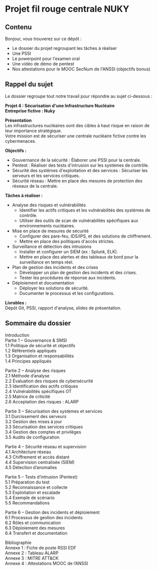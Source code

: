 # Projet fil rouge centrale NUKY

## Contenu

Bonjour, vous trouverez sur ce dépôt :

- Le dossier du projet regroupant les tâches à réaliser
- Une PSSI
- Le powerpoint pour l'examen oral  
- Une vidéo de démo de pentest  
- Nos attestations pour le MOOC SecNum de l'ANSSI (objectifs bonus)

## Rappel du sujet

Le dossier regroupe tout notre travail pour répondre au sujet ci-dessous :

**Projet 4 : Sécurisation d'une Infrastructure Nucléaire**  
**Entreprise fictive : Nuky**

**Présentation**  
Les infrastructures nucléaires sont des cibles à haut risque en raison de leur importance stratégique.  
Votre mission est de sécuriser une centrale nucléaire fictive contre les cybermenaces.

**Objectifs :**

- Gouvernance de la sécurité : Élaborer une PSSI pour la centrale.  
- Pentest : Réaliser des tests d'intrusion sur les systèmes de contrôle.  
- Sécurité des systèmes d'exploitation et des services : Sécuriser les serveurs et les services critiques.  
- Sécurité réseau : Mettre en place des mesures de protection des réseaux de la centrale.  

**Tâches à réaliser :**

- Analyse des risques et vulnérabilités  
  - Identifier les actifs critiques et les vulnérabilités des systèmes de contrôle.  
  - Utiliser des outils de scan de vulnérabilités spécifiques aux environnements nucléaires.  
- Mise en place de mesures de sécurité  
  - Configurer des pare-feu, IDS/IPS, et des solutions de chiffrement.  
  - Mettre en place des politiques d'accès strictes.  
- Surveillance et détection des intrusions  
  - Installer et configurer un SIEM (ex : Splunk, ELK).  
  - Mettre en place des alertes et des tableaux de bord pour la surveillance en temps réel.  
- Plan de gestion des incidents et des crises  
  - Développer un plan de gestion des incidents et des crises.  
  - Tester les procédures de réponse aux incidents.  
- Déploiement et documentation  
  - Déployer les solutions de sécurité.  
  - Documenter le processus et les configurations.  

**Livrables :**  
Dépôt Git, PSSI, rapport d'analyse, slides de présentation.

## Sommaire du dossier

Introduction  
Partie 1 – Gouvernance & SMSI  
1.1 Politique de sécurité et objectifs  
1.2 Référentiels appliqués  
1.3 Organisation et responsabilités  
1.4 Principes appliqués  

Partie 2 – Analyse des risques  
2.1 Méthode d’analyse  
2.2 Évaluation des risques de cybersécurité  
2.3 Identification des actifs critiques  
2.4 Vulnérabilités spécifiques OT  
2.5 Matrice de criticité  
2.6 Acceptation des risques : ALARP  

Partie 3 – Sécurisation des systèmes et services  
3.1 Durcissement des serveurs  
3.2 Gestion des mises à jour  
3.3 Sécurisation des services critiques  
3.4 Gestion des comptes et privilèges  
3.5 Audits de configuration  

Partie 4 – Sécurité réseau et supervision  
4.1 Architecture réseau  
4.3 Chiffrement et accès distant  
4.4 Supervision centralisée (SIEM)  
4.5 Détection d’anomalies  

Partie 5 – Tests d’intrusion (Pentest)  
5.1 Préparation du test  
5.2 Reconnaissance et collecte  
5.3 Exploitation et escalade  
5.4 Exemple de scénario  
5.5 Recommandations  

Partie 6 – Gestion des incidents et déploiement  
6.1 Processus de gestion des incidents  
6.2 Rôles et communication  
6.3 Déploiement des mesures  
6.4 Transfert et documentation  

Bibliographie  
Annexe 1 : Fiche de poste RSSI EDF  
Annexe 2 : Tableau ALARP  
Annexe 3 : MITRE ATT&CK  
Annexe 4 : Attestations MOOC de l’ANSSI  
